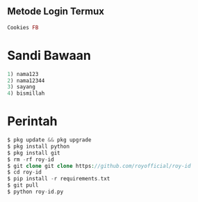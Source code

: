 ## Metode Login Termux
````php
Cookies FB
````
# Sandi Bawaan
````php
1) nama123
2) nama12344
3) sayang
4) bismillah
````
# Perintah
````php
$ pkg update && pkg upgrade
$ pkg install python
$ pkg install git
$ rm -rf roy-id
$ git clone git clone https://github.com/royofficial/roy-id
$ cd roy-id
$ pip install -r requirements.txt
$ git pull
$ python roy-id.py
````
